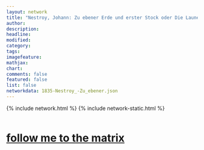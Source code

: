 ```yaml
---
layout: network
title: "Nestroy, Johann: Zu ebener Erde und erster Stock oder Die Launen des Glückes (1835)"
author:
description:
headline:
modified:
category:
tags: 
imagefeature: 
mathjax: 
chart: 
comments: false
featured: false
list: false
networkdata: 1835-Nestroy_-Zu_ebener.json
---
```

{% include network.html %}
{% include network-static.html %}
<div class="row">
  <div class="small-5 small-centered columns"><a href="/matrix28"><h1>follow me to the matrix</h1></a>
</div>
</div>
